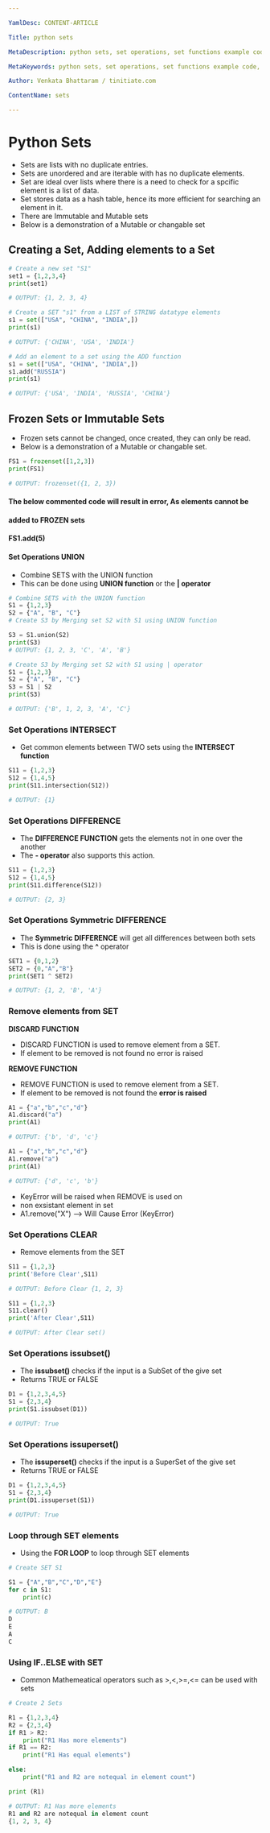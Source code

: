 ```yaml
---

YamlDesc: CONTENT-ARTICLE

Title: python sets

MetaDescription: python sets, set operations, set functions example code, tutorials

MetaKeywords: python sets, set operations, set functions example code, tutorials

Author: Venkata Bhattaram / tinitiate.com

ContentName: sets

---
```




# Python Sets

* Sets are lists with no duplicate entries.
* Sets are unordered and are iterable with has no duplicate elements.
* Set are ideal over lists where there is a need to check for a spcific element is a list of data.
* Set stores data as a hash table, hence its more efficient for searching an element in it.
* There are Immutable and Mutable sets
* Below is a demonstration of a Mutable or changable set


## Creating a Set, Adding elements to a Set

```python
# Create a new set "S1"
set1 = {1,2,3,4}
print(set1)

# OUTPUT: {1, 2, 3, 4}
```

```python
# Create a SET "s1" from a LIST of STRING datatype elements
s1 = set(["USA", "CHINA", "INDIA",])
print(s1)

# OUTPUT: {'CHINA', 'USA', 'INDIA'}
```
```python
# Add an element to a set using the ADD function
s1 = set(["USA", "CHINA", "INDIA",])
s1.add("RUSSIA")
print(s1)

# OUTPUT: {'USA', 'INDIA', 'RUSSIA', 'CHINA'}
```


## Frozen Sets or Immutable Sets

* Frozen sets cannot be changed, once created, they can only be read.
* Below is a demonstration of a Mutable or changable set.
```python
FS1 = frozenset([1,2,3])
print(FS1)

# OUTPUT: frozenset({1, 2, 3})
```

#### The below commented code will result in error, As elements cannot be 
#### added to FROZEN sets
#### FS1.add(5)
#### Set Operations UNION

* Combine SETS with the UNION function
* This can be done using **UNION function** or the **| operator**

```python
# Combine SETS with the UNION function
S1 = {1,2,3}
S2 = {"A", "B", "C"}
# Create S3 by Merging set S2 with S1 using UNION function

S3 = S1.union(S2)
print(S3)
# OUTPUT: {1, 2, 3, 'C', 'A', 'B'}
```
```python
# Create S3 by Merging set S2 with S1 using | operator
S1 = {1,2,3}
S2 = {"A", "B", "C"}
S3 = S1 | S2
print(S3)

# OUTPUT: {'B', 1, 2, 3, 'A', 'C'}
```

### Set Operations INTERSECT

* Get common elements between TWO sets using the **INTERSECT function** 

```python
S11 = {1,2,3}
S12 = {1,4,5}
print(S11.intersection(S12))

# OUTPUT: {1}
```

### Set Operations DIFFERENCE

* The **DIFFERENCE FUNCTION** gets the elements not in one over the another
* The **- operator** also supports this action.

```python
S11 = {1,2,3}
S12 = {1,4,5}
print(S11.difference(S12))

# OUTPUT: {2, 3}
```

### Set Operations Symmetric DIFFERENCE

* The **Symmetric DIFFERENCE** will get all differences between both sets
* This is done using the **^** operator

```python
SET1 = {0,1,2}
SET2 = {0,"A","B"}
print(SET1 ^ SET2)

# OUTPUT: {1, 2, 'B', 'A'}
```

### Remove elements from SET
 **DISCARD FUNCTION**
* DISCARD FUNCTION is used to remove element from a SET.
* If element to be removed is not found no error is raised
  
 **REMOVE FUNCTION**

* REMOVE FUNCTION is used to remove element from a SET.
* If element to be removed is not found the **error is raised**
```python
A1 = {"a","b","c","d"}
A1.discard("a")
print(A1)

# OUTPUT: {'b', 'd', 'c'}
```

```python
A1 = {"a","b","c","d"}
A1.remove("a")
print(A1)

# OUTPUT: {'d', 'c', 'b'}
```

* KeyError will be raised when REMOVE is used on 
* non exsistant element in set
* A1.remove("X") --> Will Cause Error (KeyError)


### Set Operations CLEAR
* Remove elements from the SET

```python
S11 = {1,2,3}
print('Before Clear',S11)

# OUTPUT: Before Clear {1, 2, 3}
```
```python
S11 = {1,2,3}
S11.clear()
print('After Clear',S11)

# OUTPUT: After Clear set()
```
### Set Operations issubset()

* The **issubset()** checks if the input is a SubSet of the give set
* Returns TRUE or FALSE

```python
D1 = {1,2,3,4,5}
S1 = {2,3,4}
print(S1.issubset(D1))

# OUTPUT: True
```
### Set Operations issuperset()

* The **issuperset()** checks if the input is a SuperSet of the give set
* Returns TRUE or FALSE

```python
D1 = {1,2,3,4,5}
S1 = {2,3,4}
print(D1.issuperset(S1))

# OUTPUT: True
```

### Loop through SET elements
* Using the **FOR LOOP** to loop through SET elements
  
```python
# Create SET S1

S1 = {"A","B","C","D","E"}
for c in S1:
    print(c)

# OUTPUT: B
D
E
A
C

```

### Using IF..ELSE with SET

* Common Mathemeatical operators such as >,<,>=,<= can be used with sets

```python
# Create 2 Sets

R1 = {1,2,3,4}
R2 = {2,3,4}
if R1 > R2:
    print("R1 Has more elements")
if R1 == R2:
    print("R1 Has equal elements")

else:
    print("R1 and R2 are notequal in element count")

print (R1)

# OUTPUT: R1 Has more elements
R1 and R2 are notequal in element count
{1, 2, 3, 4}
```

